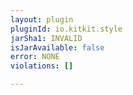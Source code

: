 ```yaml
---
layout: plugin
pluginId: io.kitkit.style
jarSha1: INVALID
isJarAvailable: false
error: NONE
violations: []

---
```

